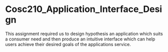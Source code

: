 # Cosc210_Application_Interface_Design
This assignment required us to design hypothesis an application which suits a consumer need and then produce an intuitive interface which can help users achieve their desired goals of the applications service.  
